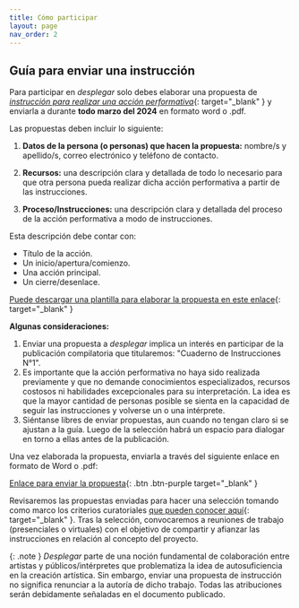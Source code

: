 ```yaml
---
title: Cómo participar
layout: page
nav_order: 2
---
```


## **Guía para enviar una instrucción**

Para participar en _desplegar_ solo debes elaborar una propuesta de [_instrucción para realizar una acción performativa_](https://desplegar.info/glosario.html#instrucciones-para-realizar-una-acci%C3%B3n-performativa){: target="_blank" } y enviarla a durante **todo marzo del 2024** en formato word o .pdf.

Las propuestas deben incluir lo siguiente:

1. **Datos de la persona (o personas) que hacen la propuesta:** nombre/s y apellido/s, correo electrónico y teléfono de contacto.

2. **Recursos:** una descripción clara y detallada de todo lo necesario para que otra persona pueda realizar dicha acción performativa a partir de las instrucciones.

3. **Proceso/Instrucciones:** una descripción clara y detallada del proceso de la acción performativa a modo de instrucciones.

Esta descripción debe contar con:

- Título de la acción.
- Un inicio/apertura/comienzo.
- Una acción principal.
- Un cierre/desenlace.

[Puede descargar una plantilla para elaborar la propuesta en este enlace](https://docs.google.com/document/d/1pfoBriRMIKh-Z04eXwsz0YG1CPi7_8bm3hbRpVb3kws/edit?usp=sharing){: target="_blank" }

**Algunas consideraciones:**

1. Enviar una propuesta a _desplegar_ implica un interés en participar de la publicación compilatoria que titularemos: "Cuaderno de Instrucciones N°1".
2. Es importante que la acción performativa no haya sido realizada previamente y que no demande conocimientos especializados, recursos costosos ni habilidades excepcionales para su interpretación. La idea es que la mayor cantidad de personas posible se sienta en la capacidad de seguir las instrucciones y volverse un o una intérprete.
3. Siéntanse libres de enviar propuestas, aun cuando no tengan claro si se ajustan a la guía. Luego de la selección habrá un espacio para dialogar en torno a ellas antes de la publicación.

Una vez elaborada la propuesta, enviarla a través del siguiente enlace en formato de Word o .pdf: 


[Enlace para enviar la propuesta](https://www.dropbox.com/request/KxgEtMm6eLjSj5h63D4P){: .btn .btn-purple target="_blank" }

Revisaremos las propuestas enviadas para hacer una selección tomando como marco los criterios curatoriales [que pueden conocer aquí](https://desplegar.info/curatorial.html){: target="_blank" }. Tras la selección, convocaremos a reuniones de trabajo (presenciales o virtuales) con el objetivo de compartir y afianzar las instrucciones en relación al concepto del proyecto.
<br />

{: .note }
_Desplegar_ parte de una noción fundamental de colaboración entre artistas y públicos/intérpretes que problematiza la idea de autosuficiencia en la creación artística. Sin embargo, enviar una propuesta de instrucción no significa renunciar a la autoría de dicho trabajo. Todas las atribuciones serán debidamente señaladas en el documento publicado.
